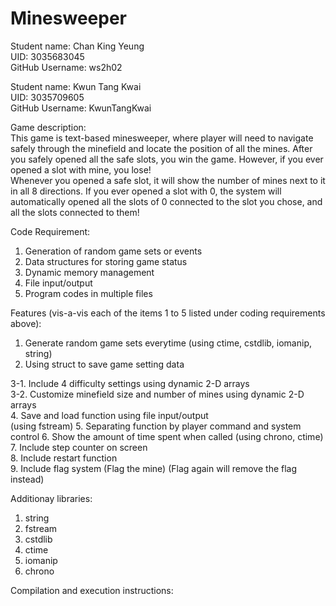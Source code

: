 # Minesweeper

Student name: Chan King Yeung     
UID: 3035683045     
GitHub Username: ws2h02     

Student name: Kwun Tang Kwai     
UID: 3035709605     
GitHub Username: KwunTangKwai     

Game description:         
This game is text-based minesweeper, where player will need to navigate safely through the minefield and locate the position of all the mines. After you safely opened all the safe slots, you win the game. However, if you ever opened a slot with mine, you lose!      
Whenever you opened a safe slot, it will show the number of mines next to it in all 8 directions. If you ever opened a slot with 0, the system will automatically opened all the slots of 0 connected to the slot you chose, and all the slots connected to them!

Code Requirement:
1. Generation of random game sets or events
2. Data structures for storing game status
3. Dynamic memory management
4. File input/output
5. Program codes in multiple files

Features (vis-a-vis each of the items 1 to 5 listed under coding requirements above):         
1. Generate random game sets everytime 
(using ctime, cstdlib, iomanip, string)
2. Using struct to save game setting data         

3-1. Include 4 difficulty settings using dynamic 2-D arrays           
3-2. Customize minefield size and number of mines using dynamic 2-D arrays         
4. Save and load function using file input/output         
(using fstream)
5. Separating function by player command and system control
6. Show the amount of time spent when called
(using chrono, ctime)              
7. Include step counter on screen            
8. Include restart function                     
9. Include flag system (Flag the mine) 
(Flag again will remove the flag instead)
  
Additionay libraries:
1. string
2. fstream
3. cstdlib
4. ctime
5. iomanip
6. chrono

Compilation and execution instructions: 
